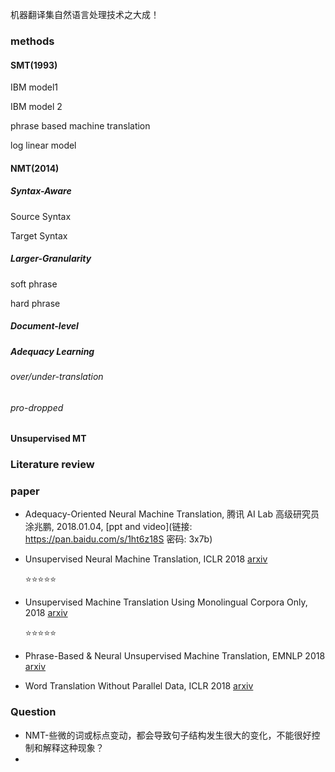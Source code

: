 机器翻译集自然语言处理技术之大成！

### methods

#### SMT(1993)

IBM model1

IBM model 2

phrase based machine translation

log linear model

#### NMT(2014)

##### Syntax-Aware

Source Syntax

Target Syntax

##### Larger-Granularity

soft phrase

hard phrase

##### Document-level

##### Adequacy Learning

###### over/under-translation

###### pro-dropped



#### Unsupervised MT



### Literature review



### paper





- Adequacy-Oriented Neural Machine Translation, 腾讯 AI Lab 高级研究员涂兆鹏, 2018.01.04, [ppt and video](链接: https://pan.baidu.com/s/1ht6z18S 密码: 3x7b)




+ Unsupervised Neural Machine Translation, ICLR 2018 [arxiv](https://arxiv.org/abs/1710.11041)

  :star::star::star::star::star:

+ Unsupervised Machine Translation Using Monolingual Corpora Only, 2018 [arxiv](https://arxiv.org/abs/1711.00043v1)

  :star::star::star::star::star:

+ Phrase-Based & Neural Unsupervised Machine Translation, EMNLP 2018 [arxiv](https://arxiv.org/abs/1804.07755)

+ Word Translation Without Parallel Data, ICLR 2018 [arxiv](https://arxiv.org/abs/1710.04087)



### Question

+ NMT-些微的词或标点变动，都会导致句子结构发生很大的变化，不能很好控制和解释这种现象？
+ 
